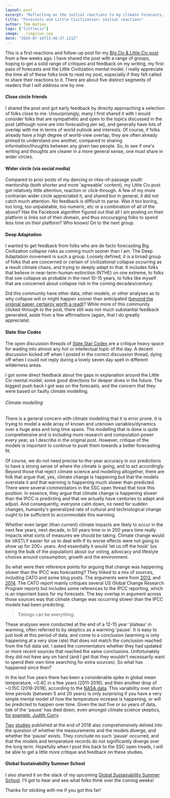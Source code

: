 ```yaml
---
layout: post
excerpt: "Reflecting on the initial reactions to my climate forecasts, Little Civilization, and what comes next"
title: "Forecasts and Little Civilization: initial reactions"
author: Tom Watson
tags: ["littleciv"]
image: ../img/sun.jpg
date: "2019-07-14T13:46:37.121Z"
---
```


This is a first-reactions and follow-up post for my [Big Civ & Little Civ post](https://twicefire.com/littleciv/littleciv/) from a few weeks ago. I have shared the post with a range of groups, hoping to get a solid range of critiques and feedback on my writing, my first pass of forecasts and the Little Civilization mental model. I really appreciate the time all of these folks took to read my post, especially if they felt called to share their reactions to it. There are about five distinct segments of readers that I will address one by one. 

#### Close circle friends
I shared the post and got early feedback by directly approaching a selection of folks close to me. Unsurprisingly, many I first shared it with I would consider folks that are sympathetic and open to the topics discussed in the post (although none are into forecasting per se), and generally have lots of overlap with me in terms of world outlook and interests. Of course, if folks already have a high degree of world-view overlap, they are often already primed to understand one another, compared to sharing information/thoughts between any given two people. So, to see if one's writing and thoughts are clearer in a more general sense, one must share in wider circles.

#### Wider circle (via social media)
Compared to prior posts of my dancing or rites-of-passage youth mentorship (both shorter and more 'agreeable' content), my Little Civ post got relatively little attention, reaction or click-through. A few of my more contrarian wider circle appreciated it, and shared but in general, it did not catch much attention. No feedback is difficult to parse. Was it too boring, too long, too unpalatable, too numeric, etc or a combination of all of the above? Has the Facebook algorithm figured out that all I am posting on their platform is links out of their domain, and thus encouraging folks to spend less time on their platform? Who knows! On to the next group.

#### Deep Adaptation
I wanted to get feedback from folks who are de facto forecasting Big Civilization collapse risks as coming much sooner than I am. The Deep Adaptation movement is such a group. Loosely defined, it is a broad group of folks that are concerned or certain of civilizational collapse occurring as a result climate chaos, and trying to deeply adapt to that. It includes folks that believe in near-term-human-extinction (NTHE) on one extreme, to folks that see collapse as probable in the next 10-15 years, to folks like myself that are concerned about collapse risk in the coming decades/century.

Did this community have other data, other models, or other analyses as to why collapse will or might happen sooner than anticipated ([beyond the original paper, certainly worth a read](http://lifeworth.com/deepadaptation.pdf))? While more of this community clicked-through to the post, there still was not much substantial feedback generated, aside from a few affirmations (again, that I do greatly appreciate).

#### Slate Star Codex
The open discussion threads of [Slate Star Codex](https://slatestarcodex.com/) are a critique heavy space for wading into almost any hot or intellectual topic of the day. A decent discussion kicked off when I posted in the correct discussion thread, dying off when I could not reply during a lovely seven day spell in different wilderness areas.

I got some direct feedback about the gaps in explanation around the Little Civ mental model; some good directions for deeper dives in the future. The biggest push back I got was on the forecasts, and the concern that they were based on faulty climate modelling.

###### Climate modelling

There is a general concern with climate modelling that it is error prone. It is trying to model a wide array of known and unknown variables/dynamics over a huge area and long time spans. The modelling that is done is quite comprehensive and is including more research and computation power every year, as I describe in the original post. However, critique of the models is important to continue to push them towards a better forecasting fit.
 
Of course, we do not need precise to-the-year accuracy in our predictions to have a strong sense of where the climate is going, and to act accordingly. Beyond those that reject climate science and modelling altogether, there are folk that argue that, yes, climate change is happening but that the models overstate it and that warming is happening much slower than predicted. There were several commentators in the SSC open thread that took this position. In essence, they argue that climate change is happening slower than the IPCC is predicting and that we actually have centuries to adapt and adjust. And consequently, everyone calm down, no need for sudden changes, humanity's generalized rate of cultural and technological change ought to be sufficient to accommodate this warming.

Whether even larger (than current) climate impacts are likely to occur in the next few years, next decade, in 50 years time or in 200 years time really impacts what sorts of measures we should be taking. Climate change would be VASTLY easier for us to deal with if its worse effects were not going to show up for 200+ years. And essentially it would 'let us off the hook' (us being the bulk of the population) about our voting, advocacy and lifestyle choices around consumption, growth and the environment.

So what were their reference points for arguing that change was happening slower than the IPCC was forecasting? They linked to a mix of sources, including CATO and some blog posts. The arguments were from [2013](https://object.cato.org/sites/cato.org/files/serials/files/regulation/2013/9/regv36n3-6n.pdf), and [2014](http://daviddfriedman.blogspot.com/2014/03/have-past-ipcc-temperature.html). The CATO report mainly critiques several US Global Change Research Program
reports but includes some references to the IPCC reporting, which is an important basis for my forecasts. The key overlap in argument across those sources was that climate change was occurring slower than the IPCC models had been predicting.

> Timings can be everything. 

These analyses were conducted at the end of a 12-15 year 'plateau' in warming, often referred to by skeptics as a warming 'pause'. It is easy to just look at this period of data, and come to a conclusion (warming is only happening at a very slow rate) that does not match the conclusion reached from the full data set. I asked the commentators whether they had updated or more recent sources that reached the same conclusions. Unfortunately they did not have any on hand (and I get that they wouldn't necessarily want to spend their own time searching for extra sources). So what has happened since then?

In the last five years there has been a considerable spike in global mean temperature, ~0.4C in a few years (2011-2016), and then another drop of ~0.15C (2016-2018), according to the [NASA data](https://climate.nasa.gov/vital-signs/global-temperature/). This variability over short time periods (between 5 and 20 years) is only surprising if you have a very simple mental model of how the temperature increase is happening, or will be predicted to happen over time. Given the last five or so years of data, talk of the 'pause' has died down, even amongst climate science skeptics, [for example, Judith Curry](https://judithcurry.com/?s=pause). 

[Two](https://iopscience.iop.org/article/10.1088/1748-9326/aaf372) [studies](https://iopscience.iop.org/article/10.1088/1748-9326/aaf342) published at the end of 2018 also comprehensively delved into the question of whether the measurements and the models diverge, and whether the 'pause' exists. They conclude no such 'pause' occurred, and that the models and temperature records do not significantly diverge over the long term. Hopefully when I post this back to the SSC open treads, I will be able to get a little more critique and feedback on these studies.

#### Global Sustainability Summer School
I also shared it on the slack of my upcoming [Global Sustainability Summer School](https://twicefire.com/summerschool). I'll get to hear and see what folks think over the coming weeks!

Thanks for sticking with me if you got this far!